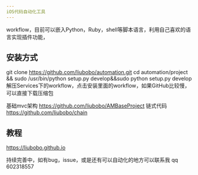 ```yaml
---
iOS代码自动化工具
---
```

workflow，目前可以嵌入Python，Ruby，shell等脚本语言，利用自己喜欢的语言实现插件功能，

## 安装方式

git clone https://github.com/liubobo/automation.git
cd automation/project && sudo /usr/bin/python setup.py develop&&sudo python setup.py develop
解压Services下的workflow，点击安装里面的workflow，如果GitHub比较慢，可以直接下载压缩包

基础mvc架构 https://github.com/liubobo/AMBaseProject
链式代码    https://github.com/liubobo/chain

## 教程
https://liubobo.github.io

持续完善中，如有bug，issue，或是还有可以自动化的地方可以联系我
qq 602318557




